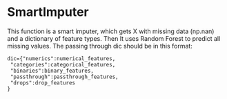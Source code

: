 # SmartImputer
This function is a smart imputer, which gets X with missing data (np.nan) and a dictionary of feature types. Then It uses Random Forest to predict all missing values.
    The passing through dic should be in this format:
    
    dic={"numerics":numerical_features,
     "categories":categorical_features,
     "binaries":binary_features,
     "passthrough":passthrough_features,
     "drops":drop_features
    }
